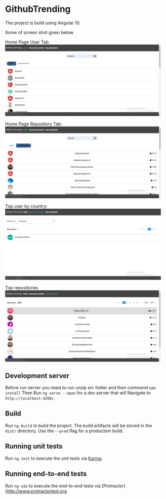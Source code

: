 # GithubTrending

The project is build using Angular 10.

Some of screen shot given below

Home Page User Tab:
![](page%201.JPG)

Home Page Repository Tab:
![](page%202.JPG)

Top user by country:
![](page%203.JPG)

Top repositories
![](page%204.JPG)


## Development server

Before run server you need to run unzip src folder and then command `npm install` Then
Run `ng serve --open` for a dev server that will Navigate to `http://localhost:4200/`.

## Build

Run `ng build` to build the project. The build artifacts will be stored in the `dist/` directory. Use the `--prod` flag for a production build.

## Running unit tests

Run `ng test` to execute the unit tests via [Karma](https://karma-runner.github.io).

## Running end-to-end tests

Run `ng e2e` to execute the end-to-end tests via [Protractor](http://www.protractortest.org
